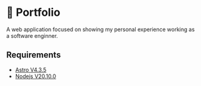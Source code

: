 # 💼 Portfolio

A web application focused on showing my personal experience working as a software enginner.

## Requirements

- [Astro V4.3.5](https://astro.build/)
- [Nodejs V20.10.0](https://nodejs.org/en)
